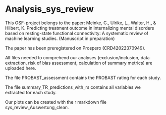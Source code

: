 # Analysis_sys_review


This OSF-project belongs to the paper: Meinke, C., Ulrike, L., Walter, H., & Hilbert, K. Predicting treatment outcome in internalizing mental disorders based on resting-state functional connectivity: A systematic review of machine learning studies. (Manuscript in preparation)

The paper has been preregistered on Prospero (CRD42022370949).

All files needed to comprehend our analyses (exclusion/inclusion, data extraction, risk of bias assessment, calculation of summary metrics) are uploaded here.

The file PROBAST_assessment contains the PROBAST rating for each study.

The file summary_TR_predictions_with_rs contains all variables we extracted for each study.

Our plots can be created with the r markdown file sys_review_Auswertung_clean.

